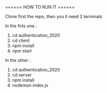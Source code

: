 ======   HOW TO RUN IT   ======

Clone first the repo, then you ll need 2 terminals

In the firts one :

1) cd authentication_2020
2) cd client
3) npm install
4) npm start

In the other :

1) cd authentication_2020
2) cd server
3) npm install
4) nodemon index.js

